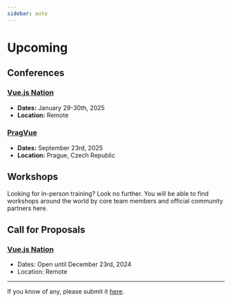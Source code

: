 ```yaml
---
sidebar: auto
---
```


# Upcoming

## Conferences

### [Vue.js Nation](https://vuejsnation.com/)

- **Dates:** January 29-30th, 2025
- **Location:** Remote

### [PragVue](https://pragvue.com/)

- **Dates:** September 23rd, 2025
- **Location:** Prague, Czech Republic

## Workshops

Looking for in-person training? Look no further. You will be able to find workshops around the world by core team members and official community partners here.

<EventsTimeline type="workshop" />

## Call for Proposals

### [Vue.js Nation](https://forms.gle/o4M8A34HRL1LmpY3A)

- Dates: Open until December 23rd, 2024
- Location: Remote

---

If you know of any, please submit it [here](https://github.com/vuejs/events/issues/new?assignees=&labels=&template=cfp-submission.md&title=%5BCFP%5D).
